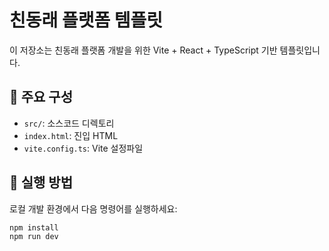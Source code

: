 # 친동래 플랫폼 템플릿

이 저장소는 친동래 플랫폼 개발을 위한 Vite + React + TypeScript 기반 템플릿입니다.

## 🔧 주요 구성
- `src/`: 소스코드 디렉토리
- `index.html`: 진입 HTML
- `vite.config.ts`: Vite 설정파일

## 🚀 실행 방법
로컬 개발 환경에서 다음 명령어를 실행하세요:

```bash
npm install
npm run dev

